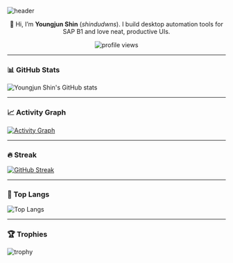<!--
**shindudwns/shindudwns** profile README
-->

![header](https://capsule-render.vercel.app/api?type=waving&color=0:9BE8D8,50:D7E5F0,100:FED7E2&height=260&section=header&text=Welcome!!&fontSize=64&fontAlign=50&fontAlignY=35&desc=Youngjun%20Youngjun%20GitHub%20💻%20%7C%20WPF%20%26%20SAP%20B1%20Automation%20Builder%20🚀&descSize=18&descAlign=50&descAlignY=58)

<p align="center">
  👋 Hi, I’m <b>Youngjun Shin</b> (<i>shindudwns</i>). I build desktop automation tools for SAP B1 and love neat, productive UIs.
</p>

<p align="center">
  <img src="https://komarev.com/ghpvc/?username=shindudwns&label=Profile%20views&style=flat&color=0e75b6" alt="profile views"/>
</p>

---

### 📊 GitHub Stats
![Youngjun Shin's GitHub stats](https://github-readme-stats.vercel.app/api?username=shindudwns&show_icons=true&theme=transparent&hide_border=true)

---

### 📈 Activity Graph
[![Activity Graph](https://github-readme-activity-graph.vercel.app/graph?username=shindudwns&area=true&hide_border=true)](https://github.com/shindudwns)

---

### 🔥 Streak
[![GitHub Streak](https://streak-stats.demolab.com?user=shindudwns&hide_border=true)](https://git.io/streak-stats)

---

### 🧠 Top Langs
![Top Langs](https://github-readme-stats.vercel.app/api/top-langs/?username=shindudwns&layout=compact&langs_count=8&hide_border=true&theme=transparent)

---

### 🏆 Trophies
![trophy](https://github-profile-trophy.vercel.app/?username=shindudwns&row=1&column=6&margin-w=8&margin-h=8&no-frame=true)
